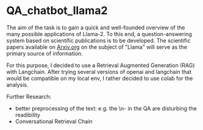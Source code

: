 # QA_chatbot_llama2
The aim of the task is to gain a quick and well-founded overview of the many possible applications of Llama-2. To this end, a question-answering system based on scientific publications is to be developed. The scientific papers available on [Arxiv.org](http://arxiv.org/) on the subject of "Llama" will serve as the primary source of information.

For this purpose, I decided to use a Retrieval Augmented Generation (RAG) with Langchain. 
After trying several versions of openai and langchain that would be compatible on my local env, I rather decided to use colab for the analysis.

Further Research:

- better preprocessing of the text: e.g. the \n- in the QA are disturbing the readibility
- Conversational Retrieval Chain
